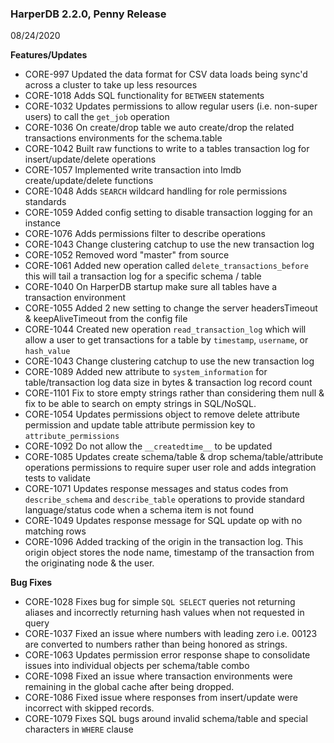 ### HarperDB 2.2.0, Penny Release
08/24/2020

**Features/Updates**

* CORE-997 Updated the data format for CSV data loads being sync'd across a cluster to take up less resources 
* CORE-1018 Adds SQL functionality for `BETWEEN` statements 
* CORE-1032 Updates permissions to allow regular users (i.e. non-super users) to call the `get_job` operation 
* CORE-1036 On create/drop table we auto create/drop the related transactions environments for the schema.table 
* CORE-1042 Built raw functions to write to a tables transaction log for insert/update/delete operations 
* CORE-1057 Implemented write transaction into lmdb create/update/delete functions 
* CORE-1048 Adds `SEARCH` wildcard handling for role permissions standards 
* CORE-1059 Added config setting to disable transaction logging for an instance 
* CORE-1076 Adds permissions filter to describe operations 
* CORE-1043 Change clustering catchup to use the new transaction log 
* CORE-1052 Removed word "master" from source 
* CORE-1061 Added new operation called `delete_transactions_before` this will tail a transaction log for a specific schema / table 
* CORE-1040 On HarperDB startup make sure all tables have a transaction environment 
* CORE-1055 Added 2 new setting to change the server headersTimeout & keepAliveTimeout from the config file 
* CORE-1044 Created new operation `read_transaction_log` which will allow a user to get transactions for a table by `timestamp`, `username`, or `hash_value` 
* CORE-1043 Change clustering catchup to use the new transaction log 
* CORE-1089 Added new attribute to `system_information` for table/transaction log data size in bytes & transaction log record count 
* CORE-1101 Fix to store empty strings rather than considering them null & fix to be able to search on empty strings in SQL/NoSQL. 
* CORE-1054 Updates permissions object to remove delete attribute permission and update table attribute permission key to `attribute_permissions` 
* CORE-1092 Do not allow the `__createdtime__` to be updated 
* CORE-1085 Updates create schema/table & drop schema/table/attribute operations permissions to require super user role and adds integration tests to validate 
* CORE-1071 Updates response messages and status codes from `describe_schema` and `describe_table` operations to provide standard language/status code when a schema item is not found 
* CORE-1049 Updates response message for SQL update op with no matching rows 
* CORE-1096 Added tracking of the origin in the transaction log. This origin object stores the node name, timestamp of the transaction from the originating node & the user.

**Bug Fixes**

* CORE-1028 Fixes bug for simple `SQL SELECT` queries not returning aliases and incorrectly returning hash values when not requested in query 
* CORE-1037 Fixed an issue where numbers with leading zero i.e. 00123 are converted to numbers rather than being honored as strings. 
* CORE-1063 Updates permission error response shape to consolidate issues into individual objects per schema/table combo 
* CORE-1098 Fixed an issue where transaction environments were remaining in the global cache after being dropped. 
* CORE-1086 Fixed issue where responses from insert/update were incorrect with skipped records. 
* CORE-1079 Fixes SQL bugs around invalid schema/table and special characters in `WHERE` clause
